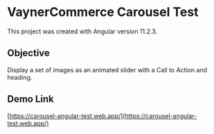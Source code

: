 # VaynerCommerce Carousel Test

This project was created with Angular version 11.2.3.

## Objective

Display a set of images as an animated slider with a Call to Action and heading.

## Demo Link

[https://carousel-angular-test.web.app/](https://carousel-angular-test.web.app/)

